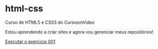 # html-css
 Curso de HTML5 e CSS3 do CursoemVideo

 Estou aprendendo a criar sites e agora vou gerenciar meus repositórios!

 <a href="https://rpo83.github.io/html-css/exercicios/ex001/index.html">Executar o exercicio 001</a>

